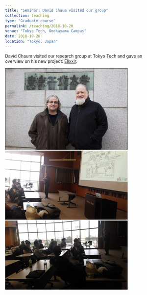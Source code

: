 ```yaml
---
title: "Seminar: David Chaum visited our group"
collection: teaching
type: "Graduate course"
permalink: /teaching/2018-10-20
venue: "Tokyo Tech, Oookayama Campus"
date: 2018-10-20
location: "Tokyo, Japan"
---
```


David Chaum visited  our research group at Tokyo Tech and gave an overview on his new project: [Elixxir](https://elixxir.io/). 

<img src="/images/teaching/2018-10-20/chaum-mario.png" width=400>
<img src="/images/teaching/2018-10-20/chaum-1.jpeg" width=400>
<img src="/images/teaching/2018-10-20/chaum-2.jpeg" width=400>